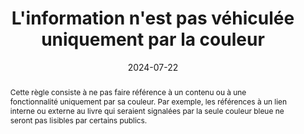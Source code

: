---
title: L'information n'est pas véhiculée uniquement par la couleur
abstract: "Cette règle consiste à ne pas faire référence à un contenu ou à une fonctionnalité uniquement par sa couleur. Par exemple, les références à un lien interne ou externe au livre qui seraient signalées par la seule couleur bleue ne seront pas lisibles par certains publics."
categories: ["Présentation"]
agrege: O4176-E056
opquast: '4 176'
indiceebook: '56'
description: "Règle n° 056"
before: "055"
weight: "056"
after: "057"
actif: '1'
layout: rules
date: 2024-07-22
tags: ["accessibilité", "Utilisabilité", "Affordance"]
objectif: ["Permettre l’accès à l’information pour les utilisateurs dont le terminal ou le logiciel de lecture, l’assistance technique ou encore le handicap (comme le daltonisme) ne permettent pas de visualiser ou de différencier les couleurs", "Améliorer l’accessibilité des contenus aux lectrices et lecteurs handicapées"]
Meo: ["Fournir un complément à la couleur pour véhiculer l’information qu’elle porte. Ce complément, indépendant de la couche de mise en forme CSS, peut être de plusieurs ordres, par exemple&nbsp;: <ul><li>Prévoir un balisage sémantique (strong, em, etc.) ;</li><li>Ajouter des hachures, motifs, bordures, etc. dans les cartes et les graphiques.</li></ul>"]
Controle: ["La vérification nécessite de comparer visuellement deux types d’affichage du livre&nbsp;: un affichage normal et un affichage où les couleurs seront désactivées (rendu sur écran d’ordinateur et rendu sur liseuse avec écran en niveaux de gris).", "La vérification nécessite de comparer visuellement deux types d’affichage du livre&nbsp;: un affichage normal et un affichage où les couleurs seront désactivées (rendu sur écran d’ordinateur et rendu sur liseuse avec écran en niveaux de gris)."]
epubcheck: 
ace: 
humancheck: true
ReadiumGoToolkit: 
Source: ["Opquast"]
Referentiel: ["[Web Content Accessibility Guidelines (WCAG)  1.4.1 Use of Color (Level A)](https://www.w3.org/TR/WCAG22/#use-of-color)"]
steps: ["conception", ""]
---